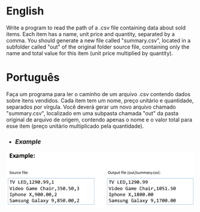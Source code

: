 # English
Write a program to read the path of a .csv file
containing data about sold items. Each item has a
name, unit price and quantity, separated by a comma. You
should generate a new file called "summary.csv", located
in a subfolder called "out" of the original folder
source file, containing only the name and total value for
this item (unit price multiplied by quantity).

# Português
Faça um programa para ler o caminho de um arquivo .csv
contendo dados sobre itens vendidos. Cada item tem um
nome, preço unitário e quantidade, separados por vírgula. Você
deverá gerar um novo arquivo chamado "summary.csv", localizado
em uma subpasta chamada "out" da pasta original de
arquivo de origem, contendo apenas o nome e o valor total para
esse item (preço unitário multiplicado pela quantidade).

- ### <i/>Example
![Example](https://github.com/gabriel-asevedo/JavaExercises/blob/main/Exercises/021/Files/assets/example.png) 
